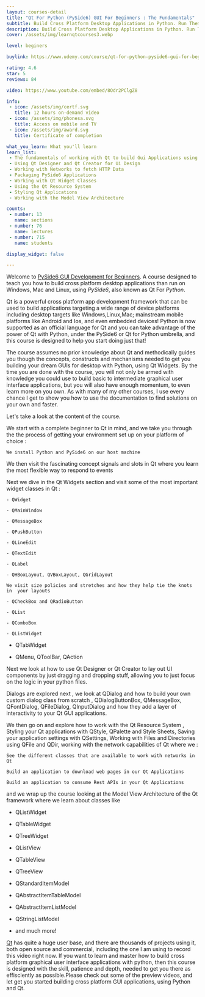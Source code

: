 ```yaml
---
layout: courses-detail
title: "Qt For Python (PySide6) GUI For Beginners : The Fundamentals"
subtitle: Build Cross Platform Desktop Applications in Python. Run Them on Windows, Mac and Linux. Build once, Run Everywhere!
description: Build Cross Platform Desktop Applications in Python. Run Them on Windows, Mac and Linux. Build once, Run Everywhere!
cover: /assets/img/learnqtcourses3.webp

level: beginers

buylink: https://www.udemy.com/course/qt-for-python-pyside6-gui-for-beginners/

rating: 4.6
star: 5
reviews: 84

video: https://www.youtube.com/embed/8Odr2PClgZ8

info:
 - icon: /assets/img/certf.svg
   title: 12 hours on-demand video
 - icon: /assets/img/phonesa.svg
   title: Access on mobile and TV 
 - icon: /assets/img/award.svg
   title: Certificate of completion 

what_you_learn: What you'll learn
learn_list: 
 - The fundamentals of working with Qt to build Gui Applications using PySide6
 - Using Qt Designer and Qt Creator for Ui Design
 - Working with Networks to fetch HTTP Data
 - Packaging PySide6 Applications
 - Working with Qt Widget Classes
 - Using the Qt Resource System
 - Styling Qt Applications
 - Working with the Model View Architecture

counts: 
 - number: 13
   name: sections
 - number: 76
   name: lectures
 - number: 715
   name: students

display_widget: false

---
```

Welcome to [PySide6 GUI Development for Beginners]({{page.url}}). A course designed to teach you how to build cross platform desktop applications than run on Windows, Mac and Linux, using *PySide6*, also known as Qt For *Python*.

Qt is a powerful cross platform app development framework that can be used to build applications targeting a wide range of device platforms including desktop targets like Windows,Linux,Mac; mainstream mobile platforms like Android and Ios, and even embedded devices! Python is now supported as an official language for Qt and you can take advantage of the power of Qt with Python, under the PySide6 or Qt for Python umbrella, and this course is designed to help you start doing just that!

The course assumes no prior knowledge about Qt and methodically guides you though the concepts, constructs and mechanisms needed to get you building your dream GUIs for desktop with Python, using Qt Widgets. By the time you are done with the course, you will not only be armed with knowledge you could use to build basic to intermediate graphical user interface applications, but you will also have enough momentum, to even learn more on you own. As with many of my other courses, I use every chance I get to show you how to use the documentation to  find solutions on your own and faster.

Let's take a look at the content of the course.

We start with a complete beginner to Qt in mind, and we take  you through the the process of getting your environment set up on your platform of choice :

    We install Python and PySide6 on our host machine

We then visit the fascinating concept signals and slots in Qt where  you learn the most flexible way to respond to events

Next we dive in the Qt Widgets section and visit some of the most important widget classes in Qt : 

    - QWidget

    - QMainWindow

    - QMessageBox

    - QPushButton

    - QLineEdit

    - QTextEdit

    - QLabel

    - QHBoxLayout, QVBoxLayout, QGridLayout

    We visit size policies and stretches and how they help tie the knots in  your layouts

    - QCheckBox and QRadioButton

    - QList

    - QComboBox

    - QListWidget

   - QTabWidget

   - QMenu, QToolBar, QAction

Next we look at how to use Qt Designer or Qt Creator to lay out UI components by just dragging and dropping stuff, allowing you to just focus on the logic in your python files.

Dialogs are explored next , we look at QDialog and how to build  your own custom dialog class from scratch , QDialogButtonBox, QMessageBox, QFontDialog, QFileDialog, QInputDialog and how they add a layer of interactivity to your Qt GUI applications.

We then go on and explore how to work with the Qt Resource System , Styling your Qt applications with QStyle, QPalette and Style Sheets, Saving your application settings with QSettings, Working with Files and Directories using QFile and QDir,  working with the network capabilities of Qt where we : 

    See the different classes that are available to work with networks in Qt

    Build an application to download web pages in our Qt Applications

    Build an application to consume Rest APIs in your Qt Applications

and we wrap up the course looking at the Model View Architecture of the Qt framework where we learn about classes like

  -  QListWidget

  -  QTableWidget

  -  QTreeWidget

  -  QListView

  -  QTableView

  -  QTreeView

  -  QStandardItemModel

  -  QAbstractItemTableModel

  - QAbstractItemListModel

  - QStringListModel

  - and much more!

[Qt]({{page.url}}) has quite a huge user base, and there are thousands of projects using it, both open source and commercial, including the one I am using to record this video right now. If you want to learn and master how to build cross platform graphical user interface applications with python, then this course is designed with the skill, patience and depth, needed to get you there as effisciently as possible.Please check out  some of the preview videos, and let get you started building cross platform GUI applications,  using Python and Qt.